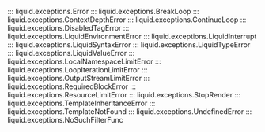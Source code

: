 ::: liquid.exceptions.Error
::: liquid.exceptions.BreakLoop
::: liquid.exceptions.ContextDepthError
::: liquid.exceptions.ContinueLoop
::: liquid.exceptions.DisabledTagError
::: liquid.exceptions.LiquidEnvironmentError
::: liquid.exceptions.LiquidInterrupt
::: liquid.exceptions.LiquidSyntaxError
::: liquid.exceptions.LiquidTypeError
::: liquid.exceptions.LiquidValueError
::: liquid.exceptions.LocalNamespaceLimitError
::: liquid.exceptions.LoopIterationLimitError
::: liquid.exceptions.OutputStreamLimitError
::: liquid.exceptions.RequiredBlockError
::: liquid.exceptions.ResourceLimitError
::: liquid.exceptions.StopRender
::: liquid.exceptions.TemplateInheritanceError
::: liquid.exceptions.TemplateNotFound
::: liquid.exceptions.UndefinedError
::: liquid.exceptions.NoSuchFilterFunc
